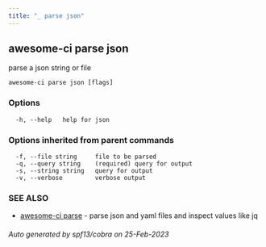 ```yaml
---
title: "_ parse json"
---
```

## awesome-ci parse json

parse a json string or file

```
awesome-ci parse json [flags]
```

### Options

```
  -h, --help   help for json
```

### Options inherited from parent commands

```
  -f, --file string     file to be parsed
  -q, --query string    (required) query for output
  -s, --string string   query for output
  -v, --verbose         verbose output
```

### SEE ALSO

* [awesome-ci parse](./awesome-ci_parse)	 - parse json and yaml files and inspect values like jq

###### Auto generated by spf13/cobra on 25-Feb-2023
